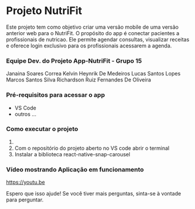 # Projeto NutriFit
Este projeto tem como objetivo criar uma versão mobile de uma versão anterior web para o NutriFit. O propósito do app é conectar pacientes a profissionais de nutricao. Ele permite agendar consultas, visualizar receitas e oferece login exclusivo para os profissionais acessarem a agenda.

### Equipe Dev. do Projeto App-NutriFit - Grupo 15

Janaina Soares Correa
Kelvin Heynrik De Medeiros
Lucas Santos Lopes
Marcos Santos Silva
Richardson Ruiz Fernandes De Oliveira

### Pré-requisitos para acessar o app

- VS Code
- outros
...
### Como executar o projeto
1. 
2. Com o repositório do projeto aberto no VS code abrir o terminal
3. Instalar a biblioteca react-native-snap-carousel 
### Vídeo mostrando Aplicação em funcionamento
https://youtu.be

Espero que isso ajude! Se você tiver mais perguntas, sinta-se à vontade para perguntar.
